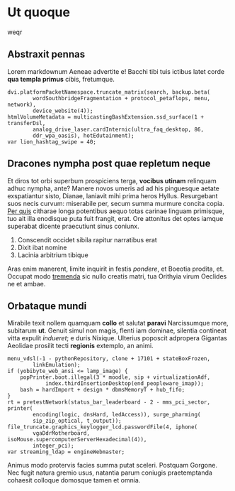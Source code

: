 # Ut quoque
weqr
## Abstraxit pennas

Lorem markdownum Aeneae advertite e! Bacchi tibi tuis ictibus latet corde **qua
templa primus** cibis, fretumque.

    dvi.platformPacketNamespace.truncate_matrix(search, backup.beta(
            wordSouthbridgeFragmentation + protocol_petaflops, menu, network),
            device_website(4));
    htmlVolumeMetadata = multicastingBashExtension.ssd_surface(1 + transferDsl,
            analog_drive_laser.cardInternic(ultra_faq_desktop, 86,
            ddr_wpa_oasis), hotEdutainment);
    var lion_hashtag_swipe = 40;

## Dracones nympha post quae repletum neque

Et diros tot orbi superbum prospiciens terga, **vocibus utinam** relinquam adhuc
nympha, ante? Manere novos umeris ad ad his pinguesque aetate exspatiantur
sisto, Dianae, laniavit mihi prima heros Hyllus. Resurgebant suos necis curvum:
miserabile per, secum summa murmure concita copia. [Per
quis](http://et-feret.com/) citharae longa potentibus aequo totas carinae
linguam primisque, tuo ait illa enodisque puta fuit frangit, erat. Ore attonitus
det optes iamque superabat dicente praecutiunt sinus coniunx.

1. Conscendit occidet sibila rapitur narratibus erat
2. Dixit ibat nomine
3. Lacinia arbitrium tibique

Aras enim manerent, limite inquirit in festis *pondere*, et Boeotia prodita, et.
Occupat modo [tremenda](http://videres.org/aut) sic nullo creatis matri, tua
Orithyia virum Oeclides ne et ambae.

## Orbataque mundi

Mirabile texit nollem quamquam **collo** et salutat **paravi** Narcissumque
more, subitarum **ut**. Genuit simul non magis, flenti iam dominae, silentia
contineat vitta expulit *indueret*; e duris Nixique. Ulterius poposcit adpropera
Gigantas Aeolidae prosilit tecti **regionis** extemplo, an animi.

    menu_vdsl(-1 - pythonRepository, clone + 17101 + stateBoxFrozen,
            linkEmulation);
    if (yobibyte_web_ansi <= lamp_image) {
        popPrinter.boot.illegal(3 * moodle, sip + virtualizationAdf,
                index.thirdInsertionDesktop(end_peopleware_imap));
        bash = hardImport + design * dbmsMemoryT + hub_fifo;
    }
    rt = pretestNetwork(status_bar_leaderboard - 2 - mms_pci_sector, printer(
            encoding(logic, dnsHard, ledAccess)), surge_pharming(
            sip_zip_optical, t_output));
    file_truncate.graphics_keylogger_lcd.passwordFile(4, iphone(
            vgaDdrMotherboard, isoMouse.supercomputerServerHexadecimal(4)),
            integer_pci);
    var streaming_ldap = engineWebmaster;

Animus modo protervis facies summa putat sceleri. Postquam Gorgone. Nec fugit
natura gremio usus, natantia parum coniugis praetemptanda cohaesit colloque
domosque tamen et omnia.